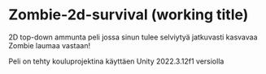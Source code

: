 # Zombie-2d-survival (working title)

2D top-down ammunta peli jossa sinun tulee selviytyä jatkuvasti kasvavaa Zombie laumaa vastaan!

Peli on tehty kouluprojektina käyttäen Unity 2022.3.12f1 versiolla
